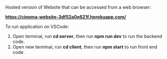 Hosted version of Website that can be accessed from a web browser:

**https://cinema-website-3df52a0e621f.herokuapp.com/**

To run application on VSCode:

1. Open terminal, run **cd server**, then run **npm run dev** to run the backend code.
2. Open new terminal, run **cd client**, then run **npm start** to run front end code.
